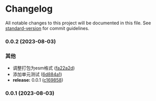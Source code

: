 # Changelog

All notable changes to this project will be documented in this file. See [standard-version](https://github.com/conventional-changelog/standard-version) for commit guidelines.

### 0.0.2 (2023-08-03)


### 其他

* 调整打包为esm格式 ([fa22a2d](https://github.com/renzp94/classes/commit/fa22a2daf833c3234944b156cc0596ee11eb0bc6))
* 添加单元测试 ([6d884a1](https://github.com/renzp94/classes/commit/6d884a10248351f8a0eff28c5e4ac8e40ef95ff6))
* **release:** 0.0.1 ([c169858](https://github.com/renzp94/classes/commit/c169858a7f2a46611bbe74376d77f4fbec686e3d))

### 0.0.1 (2023-08-03)
